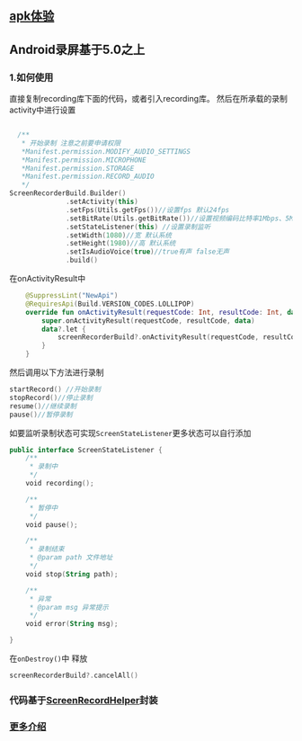 ## [apk体验](https://githubapk.oss-cn-beijing.aliyuncs.com/app-debug.apk)
## Android录屏基于5.0之上
### 1.如何使用
  直接复制recording库下面的代码，或者引入recording库。
  然后在所承载的录制activity中进行设置
  ```kotlin

    /**
     * 开始录制 注意之前要申请权限
     *Manifest.permission.MODIFY_AUDIO_SETTINGS
     *Manifest.permission.MICROPHONE
     *Manifest.permission.STORAGE
     *Manifest.permission.RECORD_AUDIO
     */
ScreenRecorderBuild.Builder()
                .setActivity(this) 
                .setFps(Utils.getFps())//设置fps 默认24fps
                .setBitRate(Utils.getBitRate())//设置视频编码比特率1Mbps、5Mbps。//默认5Mbps
                .setStateListener(this) //设置录制监听 
                .setWidth(1080)//宽 默认系统
                .setHeight(1980)//高 默认系统
                .setIsAudioVoice(true)//true有声 false无声
                .build()
```
  在onActivityResult中
  
```kotlin
    @SuppressLint("NewApi")
    @RequiresApi(Build.VERSION_CODES.LOLLIPOP)
    override fun onActivityResult(requestCode: Int, resultCode: Int, data: Intent?) {
        super.onActivityResult(requestCode, resultCode, data)
        data?.let {
            screenRecorderBuild?.onActivityResult(requestCode, resultCode, data)
        }
    }
```
然后调用以下方法进行录制
```kotlin
startRecord() //开始录制
stopRecord()//停止录制
resume()//继续录制
pause()//暂停录制
```
如要监听录制状态可实现`ScreenStateListener`更多状态可以自行添加
```kotlin
public interface ScreenStateListener {
    /**
     * 录制中
     */
    void recording();

    /**
     * 暂停中
     */
    void pause();

    /**
     * 录制结束
     * @param path 文件地址
     */
    void stop(String path);

    /**
     * 异常
     * @param msg 异常提示
     */
    void error(String msg);

}
```
在`onDestroy()`中 释放
```kotlin
screenRecorderBuild?.cancelAll()
```
### 代码基于[ScreenRecordHelper](https://github.com/nanchen2251/ScreenRecordHelper)封装
### [更多介绍](https://blog.csdn.net/qq_30710615/article/details/109766970)



